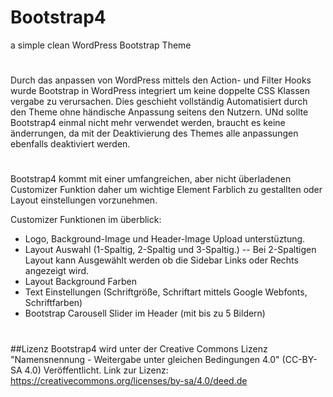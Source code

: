 # Bootstrap4
a simple clean WordPress Bootstrap Theme
#
Durch das anpassen von WordPress mittels den Action- und Filter Hooks wurde Bootstrap in WordPress integriert um keine doppelte CSS Klassen vergabe zu verursachen. Dies geschieht vollständig Automatisiert durch den Theme ohne händische Anpassung seitens den Nutzern.
UNd sollte Bootstrap4 einmal nicht mehr verwendet werden, braucht es keine änderrungen, da mit der Deaktivierung des Themes alle anpassungen ebenfalls deaktiviert werden.
#
Bootstrap4 kommt mit einer umfangreichen, aber nicht überladenen Customizer Funktion daher um wichtige Element Farblich zu gestallten oder Layout einstellungen vorzunehmen. 

Customizer Funktionen im überblick:
- Logo, Background-Image und Header-Image Upload unterstüztung.
- Layout Auswahl (1-Spaltig, 2-Spaltig und 3-Spaltig.)
-- Bei 2-Spaltigen Layout kann Ausgewählt werden ob die Sidebar Links oder Rechts angezeigt wird.
- Layout Background Farben
- Text Einstellungen (Schriftgröße, Schriftart mittels Google Webfonts, Schriftfarben)
- Bootstrap Carousell Slider im Header (mit bis zu 5 Bildern)
#
##Lizenz
Bootstrap4 wird unter der Creative Commons Lizenz "Namensnennung - Weitergabe unter gleichen Bedingungen 4.0" (CC-BY-SA 4.0) Veröffentlicht.
Link zur Lizenz: https://creativecommons.org/licenses/by-sa/4.0/deed.de
